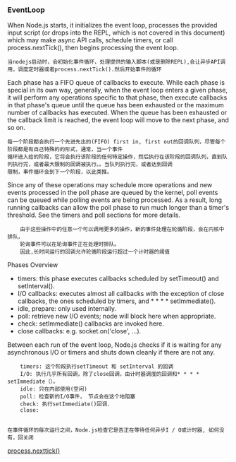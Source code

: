 ### EventLoop

When Node.js starts, it initializes the event loop, processes the provided input script (or drops into the REPL, which is not covered in this document) which may make async API calls, schedule timers, or call process.nextTick(), then begins processing the event loop.

```
当nodejs启动时，会初始化事件循环，处理提供的输入脚本(或是删除REPL),会让异步API调用，调度定时器或者process.nextTick().然后开始事件的循环
```


Each phase has a FIFO queue of callbacks to execute. While each phase is special in its own way, generally, when the event loop enters a given phase, it will perform any operations specific to that phase, then execute callbacks in that phase's queue until the queue has been exhausted or the maximum number of callbacks has executed. When the queue has been exhausted or the callback limit is reached, the event loop will move to the next phase, and so on.

```
每一个阶段都会执行一个先进先出的(FIFO) first in, first out的回调队列，尽管每个阶段都是有自己特殊的的形式，通常，当一个事件
循环进入给的阶段，它将会执行该阶段的任何特定操作，然后执行在该阶段的回调队列，直到队列执行完，或者最大限制的回调被执行。。当队列执行完，或者达到回调
限制，事件循环会到下一个阶段，以此类推。

```

Since any of these operations may schedule more operations and new events processed in the poll phase are queued by the kernel, poll events can be queued while polling events are being processed. As a result, long running callbacks can allow the poll phase to run much longer than a timer's threshold. See the timers and poll sections for more details.

```
    由于这些操作中的任意一个可以调用更多的操作，新的事件处理在轮循阶段，会在内核中排队，
    轮询事件可以在轮询事件正在处理时排队。
    因此,长时间运行的回调允许轮循阶段运行超过一个计时器的阈值
```

Phases Overview

* timers: this phase executes callbacks scheduled by setTimeout() and setInterval().
* I/O callbacks: executes almost all callbacks with the exception of close callbacks, the ones scheduled by timers, and * * * * setImmediate().
* idle, prepare: only used internally.
* poll: retrieve new I/O events; node will block here when appropriate.
* check: setImmediate() callbacks are invoked here.
* close callbacks: e.g. socket.on('close', ...).


Between each run of the event loop, Node.js checks if it is waiting for any asynchronous I/O or timers and shuts down cleanly if there are not any.


```
    timers: 这个阶段执行setTimeout 和 setInterval 的回调
    I/O: 执行几乎所有回调，除了close回调，由计时器调度的回调和* * * * setImmediate（）。
    idle: 只在内部使用(空闲)
    poll: 检查新的I/O事件， 节点会在这个地阻塞
    check: 执行setImmediate()回调.
    close:
```
```

在事件循环的每次运行之间，Node.js检查它是否正在等待任何异步I / O或计时器, 如何没有，回关闭
```

[process.nexttick()](https://nodejs.org/en/docs/guides/event-loop-timers-and-nexttick/#timers)

